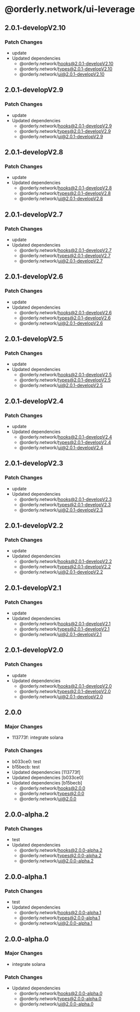 # @orderly.network/ui-leverage

## 2.0.1-developV2.10

### Patch Changes

- update
- Updated dependencies
  - @orderly.network/hooks@2.0.1-developV2.10
  - @orderly.network/types@2.0.1-developV2.10
  - @orderly.network/ui@2.0.1-developV2.10

## 2.0.1-developV2.9

### Patch Changes

- update
- Updated dependencies
  - @orderly.network/hooks@2.0.1-developV2.9
  - @orderly.network/types@2.0.1-developV2.9
  - @orderly.network/ui@2.0.1-developV2.9

## 2.0.1-developV2.8

### Patch Changes

- update
- Updated dependencies
  - @orderly.network/hooks@2.0.1-developV2.8
  - @orderly.network/types@2.0.1-developV2.8
  - @orderly.network/ui@2.0.1-developV2.8

## 2.0.1-developV2.7

### Patch Changes

- update
- Updated dependencies
  - @orderly.network/hooks@2.0.1-developV2.7
  - @orderly.network/types@2.0.1-developV2.7
  - @orderly.network/ui@2.0.1-developV2.7

## 2.0.1-developV2.6

### Patch Changes

- update
- Updated dependencies
  - @orderly.network/hooks@2.0.1-developV2.6
  - @orderly.network/types@2.0.1-developV2.6
  - @orderly.network/ui@2.0.1-developV2.6

## 2.0.1-developV2.5

### Patch Changes

- update
- Updated dependencies
  - @orderly.network/hooks@2.0.1-developV2.5
  - @orderly.network/types@2.0.1-developV2.5
  - @orderly.network/ui@2.0.1-developV2.5

## 2.0.1-developV2.4

### Patch Changes

- update
- Updated dependencies
  - @orderly.network/hooks@2.0.1-developV2.4
  - @orderly.network/types@2.0.1-developV2.4
  - @orderly.network/ui@2.0.1-developV2.4

## 2.0.1-developV2.3

### Patch Changes

- update
- Updated dependencies
  - @orderly.network/hooks@2.0.1-developV2.3
  - @orderly.network/types@2.0.1-developV2.3
  - @orderly.network/ui@2.0.1-developV2.3

## 2.0.1-developV2.2

### Patch Changes

- update
- Updated dependencies
  - @orderly.network/hooks@2.0.1-developV2.2
  - @orderly.network/types@2.0.1-developV2.2
  - @orderly.network/ui@2.0.1-developV2.2

## 2.0.1-developV2.1

### Patch Changes

- update
- Updated dependencies
  - @orderly.network/hooks@2.0.1-developV2.1
  - @orderly.network/types@2.0.1-developV2.1
  - @orderly.network/ui@2.0.1-developV2.1

## 2.0.1-developV2.0

### Patch Changes

- update
- Updated dependencies
  - @orderly.network/hooks@2.0.1-developV2.0
  - @orderly.network/types@2.0.1-developV2.0
  - @orderly.network/ui@2.0.1-developV2.0

## 2.0.0

### Major Changes

- 113773f: integrate solana

### Patch Changes

- b033ce0: test
- b15becb: test
- Updated dependencies [113773f]
- Updated dependencies [b033ce0]
- Updated dependencies [b15becb]
  - @orderly.network/hooks@2.0.0
  - @orderly.network/types@2.0.0
  - @orderly.network/ui@2.0.0

## 2.0.0-alpha.2

### Patch Changes

- test
- Updated dependencies
  - @orderly.network/hooks@2.0.0-alpha.2
  - @orderly.network/types@2.0.0-alpha.2
  - @orderly.network/ui@2.0.0-alpha.2

## 2.0.0-alpha.1

### Patch Changes

- test
- Updated dependencies
  - @orderly.network/hooks@2.0.0-alpha.1
  - @orderly.network/types@2.0.0-alpha.1
  - @orderly.network/ui@2.0.0-alpha.1

## 2.0.0-alpha.0

### Major Changes

- integrate solana

### Patch Changes

- Updated dependencies
  - @orderly.network/hooks@2.0.0-alpha.0
  - @orderly.network/types@2.0.0-alpha.0
  - @orderly.network/ui@2.0.0-alpha.0
